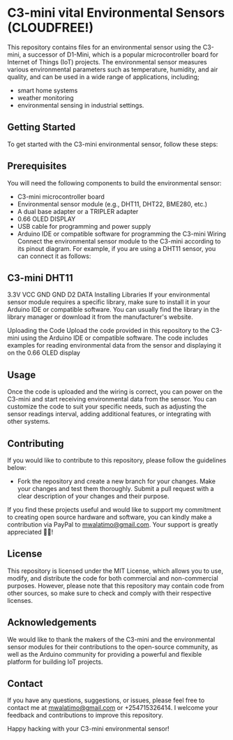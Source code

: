 # C3-mini vital Environmental Sensors (CLOUDFREE!)
This repository contains files for an environmental sensor using the C3-mini, a successor of D1-Mini, which is a popular microcontroller board for Internet of Things (IoT) projects. The environmental sensor measures various environmental parameters such as temperature, humidity, and air quality, and can be used in a wide range of applications, including;
- smart home systems
- weather monitoring
- environmental sensing in industrial settings.

## Getting Started
To get started with the C3-mini environmental sensor, follow these steps:

## Prerequisites
You will need the following components to build the environmental sensor:

- C3-mini microcontroller board
- Environmental sensor module (e.g., DHT11, DHT22, BME280, etc.)
- A dual base adapter or a TRIPLER adapter
- 0.66 OLED DISPLAY
- USB cable for programming and power supply
- Arduino IDE or compatible software for programming the C3-mini
Wiring
Connect the environmental sensor module to the C3-mini according to its pinout diagram. For example, if you are using a DHT11 sensor, you can connect it as follows:


C3-mini      DHT11
--------------------
3.3V          VCC
GND           GND
D2            DATA
Installing Libraries
If your environmental sensor module requires a specific library, make sure to install it in your Arduino IDE or compatible software. You can usually find the library in the library manager or download it from the manufacturer's website.

Uploading the Code
Upload the code provided in this repository to the C3-mini using the Arduino IDE or compatible software. The code includes examples for reading environmental data from the sensor and displaying it on the 0.66 OLED display
## Usage
Once the code is uploaded and the wiring is correct, you can power on the C3-mini and start receiving environmental data from the sensor. You can customize the code to suit your specific needs, such as adjusting the sensor readings interval, adding additional features, or integrating with other systems.

## Contributing
If you would like to contribute to this repository, please follow the guidelines below:

- Fork the repository and create a new branch for your changes.
Make your changes and test them thoroughly.
Submit a pull request with a clear description of your changes and their purpose.

If you find these projects useful and would like to support my commitment to creating open source hardware and software, you can kindly make a contribution via PayPal to mwalatimo@gmail.com. Your support is greatly appreciated 🤗💕!

## License
This repository is licensed under the MIT License, which allows you to use, modify, and distribute the code for both commercial and non-commercial purposes. However, please note that this repository may contain code from other sources, so make sure to check and comply with their respective licenses.

## Acknowledgements
We would like to thank the makers of the C3-mini and the environmental sensor modules for their contributions to the open-source community, as well as the Arduino community for providing a powerful and flexible platform for building IoT projects.

## Contact
If you have any questions, suggestions, or issues, please feel free to contact me  at mwalatimo@gmail.com or +254715326414. I welcome your feedback and contributions to improve this repository.

Happy hacking with your C3-mini environmental sensor!
